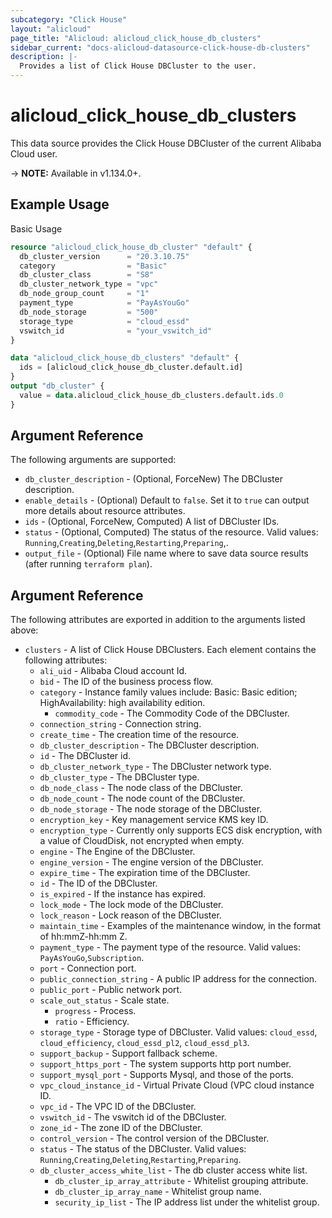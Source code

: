 ```yaml
---
subcategory: "Click House"
layout: "alicloud"
page_title: "Alicloud: alicloud_click_house_db_clusters"
sidebar_current: "docs-alicloud-datasource-click-house-db-clusters"
description: |-
  Provides a list of Click House DBCluster to the user.
---
```


# alicloud\_click\_house\_db\_clusters

This data source provides the Click House DBCluster of the current Alibaba Cloud user.

-> **NOTE:** Available in v1.134.0+.

## Example Usage

Basic Usage

```terraform
resource "alicloud_click_house_db_cluster" "default" {
  db_cluster_version      = "20.3.10.75"
  category                = "Basic"
  db_cluster_class        = "S8"
  db_cluster_network_type = "vpc"
  db_node_group_count     = "1"
  payment_type            = "PayAsYouGo"
  db_node_storage         = "500"
  storage_type            = "cloud_essd"
  vswitch_id              = "your_vswitch_id"
}

data "alicloud_click_house_db_clusters" "default" {
  ids = [alicloud_click_house_db_cluster.default.id]
}
output "db_cluster" {
  value = data.alicloud_click_house_db_clusters.default.ids.0
}

```

## Argument Reference

The following arguments are supported:

* `db_cluster_description` - (Optional, ForceNew) The DBCluster description.
* `enable_details` - (Optional) Default to `false`. Set it to `true` can output more details about resource attributes.
* `ids` - (Optional, ForceNew, Computed)  A list of DBCluster IDs.
* `status` - (Optional, Computed) The status of the resource. Valid values: `Running`,`Creating`,`Deleting`,`Restarting`,`Preparing`,.
* `output_file` - (Optional) File name where to save data source results (after running `terraform plan`).

## Argument Reference

The following attributes are exported in addition to the arguments listed above:

* `clusters` - A list of Click House DBClusters. Each element contains the following attributes:
    * `ali_uid` - Alibaba Cloud account Id.
    * `bid` - The ID of the business process flow.
    * `category` - Instance family values include: Basic: Basic edition; HighAvailability: high availability edition.
      * `commodity_code` - The Commodity Code of the DBCluster.
    * `connection_string` - Connection string.
    * `create_time` - The creation time of the resource.
    * `db_cluster_description` - The DBCluster description.
    * `id` - The DBCluster id.
    * `db_cluster_network_type` - The DBCluster network type.
    * `db_cluster_type` - The DBCluster type.
    * `db_node_class` - The node class of the DBCluster. 
    * `db_node_count` - The node count of the DBCluster.
    * `db_node_storage` - The node storage of the DBCluster.
    * `encryption_key` - Key management service KMS key ID.
    * `encryption_type` - Currently only supports ECS disk encryption, with a value of CloudDisk, not encrypted when empty.
    * `engine` - The Engine of the DBCluster.
    * `engine_version` - The engine version of the DBCluster.
    * `expire_time` - The expiration time of the DBCluster.
    * `id` - The ID of the DBCluster.
    * `is_expired` - If the instance has expired.
    * `lock_mode` - The lock mode of the DBCluster.
    * `lock_reason` - Lock reason of the DBCluster.
    * `maintain_time` - Examples of the maintenance window, in the format of hh:mmZ-hh:mm Z.
    * `payment_type` - The payment type of the resource. Valid values: `PayAsYouGo`,`Subscription`.
    * `port` - Connection port.
    * `public_connection_string` - A public IP address for the connection.
    * `public_port` - Public network port.
    * `scale_out_status` - Scale state.
        * `progress` - Process.
        * `ratio` - Efficiency.
    * `storage_type` - Storage type of DBCluster. Valid values: `cloud_essd`, `cloud_efficiency`, `cloud_essd_pl2`, `cloud_essd_pl3`.
    * `support_backup` - Support fallback scheme.
    * `support_https_port` - The system supports http port number.
    * `support_mysql_port` - Supports Mysql, and those of the ports.
    * `vpc_cloud_instance_id` - Virtual Private Cloud (VPC cloud instance ID.
    * `vpc_id` - The VPC ID of the DBCluster.
    * `vswitch_id` - The vswitch id of the DBCluster.
    * `zone_id` - The zone ID of the DBCluster.
    * `control_version` - The control version of the DBCluster.
    * `status` - The status of the DBCluster. Valid values: `Running`,`Creating`,`Deleting`,`Restarting`,`Preparing`.
    * `db_cluster_access_white_list` - The db cluster access white list.
        * `db_cluster_ip_array_attribute` - Whitelist grouping attribute.
        * `db_cluster_ip_array_name` - Whitelist group name.
        * `security_ip_list` - The IP address list under the whitelist group.